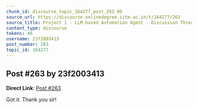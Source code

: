 ```yaml
---
chunk_id: discourse_topic_164277_post_263_00
source_url: https://discourse.onlinedegree.iitm.ac.in/t/164277/263
source_title: Project 1 - LLM-based Automation Agent - Discussion Thread [TDS Jan 2025]
content_type: discourse
tokens: 46
username: 23f2003413
post_number: 263
topic_id: 164277
---
```


## Post #263 by 23f2003413

**Direct Link**: [Post #263](https://discourse.onlinedegree.iitm.ac.in/t/164277/263)

Got it. Thank you sir!
